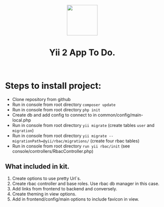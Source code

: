 <p align="center">
    <a href="https://github.com/yiisoft" target="_blank">
        <img src="https://avatars0.githubusercontent.com/u/993323" height="100px">
    </a>
    <h1 align="center">Yii 2 App To Do.</h1>
    <br>
</p>

Steps to install project:
=========================

* Clone repository from github
* Run in console from root directory ```composer update```
* Run in console from root directory ```php init```
* Create db and add config to connect to in common/config/main-local.php
* Run in console from root directory ```yii migrate``` (create tables `user` and `migration`)
* Run in console from root directory ```yii migrate --migrationPath=@yii/rbac/migrations/``` (create four rbac tables)
* Run in console from root directory ```run yii rbac/init``` (see console/controllers/RbacController.php)

What included in kit.
-------------------------

1. Create options to use pretty Url`s.
2. Create rbac controller and base roles. Use rbac db manager in this case.
3. Add links from frontend to backend and conversely.
4. Create theming in view options.
5. Add in frontend/config/main options to include favicon in view.
